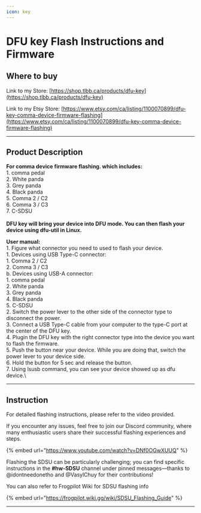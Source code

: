 ```yaml
---
icon: key
---
```


# DFU key Flash Instructions and Firmware



## Where to buy

Link to my Store: [https://shop.tlbb.ca/products/dfu-key](https://shop.tlbb.ca/products/dfu-key)

Link to my Etsy Store: [https://www.etsy.com/ca/listing/1100070899/dfu-key-comma-device-firmware-flashing](https://www.etsy.com/ca/listing/1100070899/dfu-key-comma-device-firmware-flashing)

***

## Product Description

**For comma device firmware flashing. which includes:**\
1\. comma pedal\
2\. White panda\
3\. Grey panda\
4\. Black panda\
5\. Comma 2 / C2\
6\. Comma 3 / C3\
7\. C-SDSU\
\
**DFU key will bring your device into DFU mode. You can then flash your device using dfu-util in Linux.**

**User manual:**\
1\. Figure what connector you need to used to flash your device.\
1\. Devices using USB Type-C connector:\
1\. Comma 2 / C2\
2\. Comma 3 / C3\
b. Devices using USB-A connector:\
1\. comma pedal\
2\. White panda\
3\. Grey panda\
4\. Black panda\
5\. C-SDSU\
2\. Switch the power lever to the other side of the connector type to disconnect the power.\
3\. Connect a USB Type-C cable from your computer to the type-C port at the center of the DFU key.\
4\. Plugin the DFU key with the right connector type into the device you want to flash the firmware.\
5\. Push the button near your device. While you are doing that, switch the power lever to your device side.\
6\. Hold the button for 5 sec and release the button.\
7\. Using lsusb command, you can see your device showed up as dfu device.\


***

## Instruction

For detailed flashing instructions, please refer to the video provided.&#x20;

If you encounter any issues, feel free to join our Discord community, where many enthusiastic users share their successful flashing experiences and steps.&#x20;

{% embed url="https://www.youtube.com/watch?v=DNf0OGwXUUQ" %}

Flashing the SDSU can be particularly challenging; you can find specific instructions in the **#hw-SDSU** channel under pinned messages—thanks to @idontneedonetho and @VasylChuy for their contributions!

You can also refer to Frogpilot Wiki for SDSU flashing info

{% embed url="https://frogpilot.wiki.gg/wiki/SDSU_Flashing_Guide" %}

***
